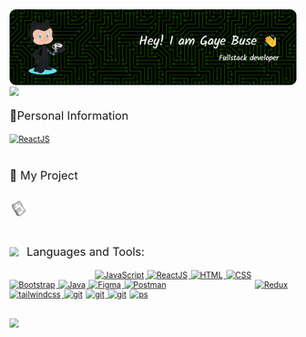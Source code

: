 
<a href="" target="_blank" rel="noreferrer">
      <img  alt="JavaScript" style="padding-right:2px;" src="git.png"/>
  </a>
  <img src="https://camo.githubusercontent.com/0ab3ccd947eb4db17d1c8ea89c6ba3e7042b1d7dc5e7bb893339937670c6ab8f/68747470733a2f2f692e696d6775722e636f6d2f4136625747466c2e676966" />
<p style="font-size: 20px;">🙋Personal Information </p>
<a href=https://www.linkedin.com/in/gaye-buse-%C3%B6zkan-66a711197/><img alt="ReactJS" height="30px" style="padding-right:4px;"   src="https://www.cdnlogo.com/logos/l/78/linkedin-icon.svg"></a>
<p style="font-size: 20px;"><br>🚀 My Project</p>
<a href=https://cv-proje.vercel.app><img alt="cv" width="30px" style="padding-top:10px; padding-bottom:10px;"  src="cv.png"></a>
<br>
<br>


 
<img src="https://media2.giphy.com/media/QssGEmpkyEOhBCb7e1/giphy.gif?cid=ecf05e47a0n3gi1bfqntqmob8g9aid1oyj2wr3ds3mg700bl&rid=giphy.gif" width ="25" style="vertical-align: middle;">
<p style="font-size: 20px; display: inline-block; vertical-align: middle;padding-LEFT:10px ">Languages and Tools:</p><br>
<a href="https://developer.mozilla.org/en-US/docs/Web/JavaScript" target="_blank" rel="noreferrer">
      <img  alt="JavaScript" height="50px" style="padding-right:2px; padding-left:150px;" src="https://cdn.jsdelivr.net/gh/devicons/devicon/icons/javascript/javascript-plain.svg"/>
  </a>
   <a href="https://reactjs.org/" target="_blank" rel="noreferrer">
      <img  alt="ReactJS" width="50px" style="padding-right:2px;" src="https://cdn.jsdelivr.net/gh/devicons/devicon/icons/react/react-original.svg" />
  </a>
 <a href="https://developer.mozilla.org/en-US/docs/Web/HTML" target="_blank" rel="noreferrer">
      <img  alt="HTML" height="50px" style="padding-right:2px;" src="https://cdn.jsdelivr.net/gh/devicons/devicon/icons/html5/html5-original.svg"/>
  </a>
   <a href="https://developer.mozilla.org/en-US/docs/Web/CSS" target="_blank" rel="noreferrer">
      <img  alt="CSS" height="50px" style="padding-right:2px;" src="https://cdn.jsdelivr.net/gh/devicons/devicon/icons/css3/css3-original.svg"/>
  </a>
  <a href="https://getbootstrap.com/" target="_blank" rel="noreferrer">
      <img  alt="Bootstrap" height="50px" style="padding-right:2px;" src="https://cdn.jsdelivr.net/gh/devicons/devicon/icons/bootstrap/bootstrap-original.svg"/>
  </a>
  <a href="https://www.java.com/en/" target="_blank" rel="noreferrer">
      <img  alt="Java" height="50px" style="padding-right:2px;" src="https://cdn.jsdelivr.net/gh/devicons/devicon/icons/java/java-original.svg"/>
  </a>   
  <a href="https://www.figma.com/" target="_blank" rel="noreferrer">
      <img  alt="Figma" height="50px" style="padding-right:2px;" src="https://cdn.jsdelivr.net/gh/devicons/devicon/icons/figma/figma-original.svg"/> 
  </a>
  <a href="https://cdnlogo.com/logo/postman_132740.html"><img alt="Postman" height="50px" style="padding-right:2px;" src="https://www.cdnlogo.com/logos/p/20/postman.svg"></a>
  <a href="https://cdnlogo.com/logo/redux_39877.html"><img alt="Redux" height="50px" style=" padding-left:150px; padding-right:2px;" src="https://www.cdnlogo.com/logos/r/69/redux.svg">
<a href="https://cdnlogo.com/logo/tailwindcss_42966.html"><img alt="tailwindcss" height="40px" style="padding-right:2px;" src="https://www.cdnlogo.com/logos/t/58/tailwindcss.svg">
<a href="https://cdnlogo.com/logo/git-icon_39856.html"><img alt="git" height="50px" style="padding-right:2px;" src="https://www.cdnlogo.com/logos/g/15/git-icon.svg"></a>
<a href="https://cdnlogo.com/logo/canva_134985.html"><img alt="git" height="50px" style="padding-right:2px;" src="https://www.cdnlogo.com/logos/c/7/canva.svg">
<a href="https://cdnlogo.com/logo/node-js_36466.html"><img alt="git" height="60px" style="padding-right:2px;"src="https://www.cdnlogo.com/logos/n/49/node-js.svg"></a>
      <a href="https://cdnlogo.com/logo/photoshop_30873.html"><img alt="ps" height="60px"  src="https://www.cdnlogo.com/logos/p/8/photoshop.svg"></a>
<br><br><br> <img src="https://user-images.githubusercontent.com/74038190/212744287-14f66c13-5458-40dc-9244-8ff533fc8f4a.gif" width="1920"  />
